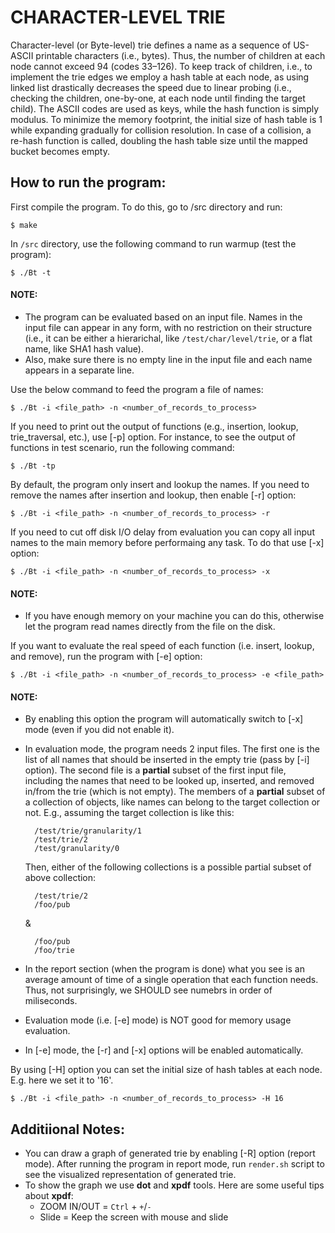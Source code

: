 # CHARACTER-LEVEL TRIE

Character-level (or Byte-level) trie defines a name as a sequence of US-ASCII printable
characters (i.e., bytes). Thus, the number of children at each node cannot exceed 
94 (codes 33–126). To keep track of children, i.e., to implement the trie edges
we employ a hash table at each node, as using linked list drastically decreases
the speed due to linear probing (i.e., checking the children, one-by-one, at each
node until finding the target child). The ASCII codes are used as keys, while the
hash function is simply modulus.
To minimize the memory footprint, the initial size of hash table is 1 while expanding
gradually for collision resolution. In case of a collision, a re-hash function is called,
doubling the hash table size until the mapped bucket becomes empty.


How to run the program:
-----------------------
First compile the program. To do this, go to /src directory and run:
    
    $ make

In `/src` directory, use the following command to run warmup (test the program):
    
    $ ./Bt -t

#### NOTE:
- The program can be evaluated based on an input file. Names in the input file can appear in
  any form, with no restriction on their structure (i.e., it can be either a hierarichal, like
  `/test/char/level/trie`, or a flat name, like SHA1 hash value).
- Also, make sure there is no empty line in the input file and each name appears in a separate line.

Use the below command to feed the program a file of names:
    
    $ ./Bt -i <file_path> -n <number_of_records_to_process>

If you need to print out the output of functions (e.g., insertion, lookup, trie_traversal, etc.),
use [-p] option. For instance, to see the output of functions in test scenario, run the following
command:
    
    $ ./Bt -tp

By default, the program only insert and lookup the names. If you need to remove the names after insertion
and lookup, then enable [-r] option:
    
    $ ./Bt -i <file_path> -n <number_of_records_to_process> -r

If you need to cut off disk I/O delay from evaluation you can copy all input names to the main memory before performaing any task.
To do that use [-x] option:
    
    $ ./Bt -i <file_path> -n <number_of_records_to_process> -x

#### NOTE: 
- If you have enough memory on your machine you can do this, otherwise let the program read 
  names directly from the file on the disk.

If you want to evaluate the real speed of each function (i.e. insert, lookup, and remove),
run the program with [-e] option:
    
    $ ./Bt -i <file_path> -n <number_of_records_to_process> -e <file_path>

#### NOTE:
- By enabling this option the program will automatically switch to [-x] mode (even if you did not enable it).
  
- In evaluation mode, the program needs 2 input files. The first one is the list of all names that should 
  be inserted in the empty trie (pass by [-i] option). The second file is a **partial** subset of the first
  input file, including the names that need to be looked up, inserted, and removed in/from the trie (which is
  not empty).
  The members of a **partial** subset of a collection of objects, like names can belong to the target collection
  or not.
  E.g., assuming the target collection is like this:
  
        /test/trie/granularity/1
        /test/trie/2
        /test/granularity/0

  Then, either of the following collections is a possible partial subset of above collection:
 
        /test/trie/2
        /foo/pub
  &
  
        /foo/pub
        /foo/trie

- In the report section (when the program is done) what you see is an average amount of time of a single
  operation that each function needs. Thus, not surprisingly, we SHOULD see numebrs in order of miliseconds.

- Evaluation mode (i.e. [-e] mode) is NOT good for memory usage evaluation.

- In [-e] mode, the [-r] and [-x] options will be enabled automatically.


By using [-H] option you can set the initial size of hash tables at each node. E.g. here we set it to '16'.
    
    $ ./Bt -i <file_path> -n <number_of_records_to_process> -H 16


## Additiional Notes:
- You can draw a graph of generated trie by enabling [-R] option (report mode). After running the
  program in report mode, run `render.sh` script to see the visualized representation of generated
  trie.
- To show the graph we use **dot** and **xpdf** tools. Here are some useful tips about **xpdf**:  
    - ZOOM IN/OUT = `Ctrl` + `+`/`-`
    - Slide = Keep the screen with mouse and slide
